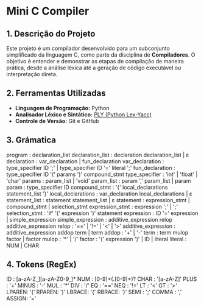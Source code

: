 # Mini C Compiler

## 1. Descrição do Projeto
Este projeto é um compilador desenvolvido para um subconjunto simplificado da linguagem C, como parte da disciplina de **Compiladores**. O objetivo é entender e demonstrar as etapas de compilação de maneira prática, desde a análise léxica até a geração de código executável ou interpretação direta.

## 2. Ferramentas Utilizadas
- **Linguagem de Programação:** Python
- **Analisador Léxico e Sintático:** [PLY (Python Lex-Yacc)](https://www.dabeaz.com/ply/)
- **Controle de Versão:** Git e GitHub

## 3. Grámatica

program        : declaration_list
declaration_list : declaration declaration_list | ε
declaration    : var_declaration | fun_declaration
var_declaration : type_specifier ID ';' | type_specifier ID '=' literal ';'
fun_declaration : type_specifier ID '(' params ')' compound_stmt
type_specifier : 'int' | 'float' | 'char'
params         : param_list | 'void'
param_list     : param ',' param_list | param
param          : type_specifier ID
compound_stmt  : '{' local_declarations statement_list '}'
local_declarations : var_declaration local_declarations | ε
statement_list : statement statement_list | ε
statement      : expression_stmt | compound_stmt | selection_stmt
expression_stmt : expression ';' | ';'
selection_stmt : 'if' '(' expression ')' statement
expression     : ID '=' expression | simple_expression
simple_expression : additive_expression relop additive_expression
relop          : '==' | '!=' | '<' | '>'
additive_expression : additive_expression addop term | term
addop          : '+' | '-'
term           : term mulop factor | factor
mulop          : '*' | '/'
factor         : '(' expression ')' | ID | literal
literal        : NUM | CHAR

## 4. Tokens (RegEx)

ID    : [a-zA-Z_][a-zA-Z0-9_]*
NUM   : [0-9]+(\.[0-9]+)?
CHAR  : '[a-zA-Z]'
PLUS  : '\+'
MINUS : '-'
MUL   : '\*'
DIV   : '/'
EQ    : '=='
NEQ   : '!='
LT    : '<'
GT    : '>'
LPAREN: '\('
RPAREN: '\)'
LBRACE: '\{'
RBRACE: '\}'
SEMI  : ';'
COMMA : ','
ASSIGN: '='



